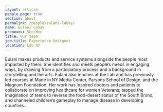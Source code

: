 ```yaml
---
layout: article
people_page: true
section: about
permalink: /people/eulani-labay/
name: Eulani Labay
pronouns: She/Her
title: Our team
job-title: Experience Designer
location: Lab NY
---
```


Eulani makes products and service systems alongside the people most impacted by them. She identifies and meets people’s needs in engaging ways, by drawing from a participatory process and a background in storytelling and the arts. Eulani also teaches at the Lab and has previously led courses at Made in NY Media Center, Parsons School of Design, and the Magnum Foundation. Her work has inspired doctors and patients to collaborate on improving healthcare for women Veterans; tapped the imagination of teens to reverse the food-desert status of the South Bronx; and channeled children’s gameplay to manage disease in developing countries.
